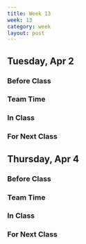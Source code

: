 ```yaml
---
title: Week 13 
week: 13
category: week
layout: post
---
```


## Tuesday, Apr 2

### Before Class

### Team Time

### In Class

### For Next Class


<!-- # # # # # # # # # # # # # # # # # # # # # # # # # # # -->

## Thursday, Apr 4

### Before Class

### Team Time

### In Class

### For Next Class


<!-- # # # # # # # # # # # # # # # # # # # # # # # # # # # -->

